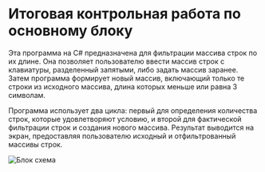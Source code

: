 # Итоговая контрольная работа по основному блоку

Эта программа на C# предназначена для фильтрации массива строк по их длине. Она позволяет пользователю ввести массив строк с клавиатуры, разделенный запятыми, либо задать массив заранее. Затем программа формирует новый массив, включающий только те строки из исходного массива, длина которых меньше или равна 3 символам.

Программа использует два цикла: первый для определения количества строк, которые удовлетворяют условию, и второй для фактической фильтрации строк и создания нового массива. Результат выводится на экран, предоставляя пользователю исходный и отфильтрованный массивы строк.

![Блок схема](BlockDiagram.png)
